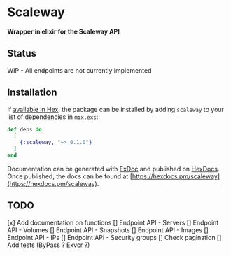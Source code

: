 # Scaleway

**Wrapper in elixir for the Scaleway API**

## Status

WIP - All endpoints are not currently implemented
## Installation

If [available in Hex](https://hex.pm/docs/publish), the package can be installed
by adding `scaleway` to your list of dependencies in `mix.exs`:

```elixir
def deps do
  [
    {:scaleway, "~> 0.1.0"}
  ]
end
```

Documentation can be generated with [ExDoc](https://github.com/elixir-lang/ex_doc)
and published on [HexDocs](https://hexdocs.pm). Once published, the docs can
be found at [https://hexdocs.pm/scaleway](https://hexdocs.pm/scaleway).

## TODO
[x] Add documentation on functions
[] Endpoint API - Servers
[] Endpoint API - Volumes
[] Endpoint API - Snapshots
[] Endpoint API - Images
[] Endpoint API - IPs
[] Endpoint API - Security groups
[] Check pagination
[] Add tests (ByPass ? Exvcr ?)
